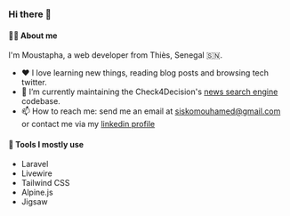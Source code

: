 ### Hi there 👋

#### 👨‍💻 About me

I'm Moustapha, a web developer from Thiès, Senegal 🇸🇳.

- ❤️ I love learning new things, reading blog posts and browsing tech twitter.
- 🔭 I’m currently maintaining the Check4Decision's [news search engine](https://check4decision.univ-thies.sn/search/) codebase.
- 📫 How to reach me: send me an email at siskomouhamed@gmail.com or contact me via my [linkedin profile](https://www.linkedin.com/in/sissokho) 

#### 🔧 Tools I mostly use

- Laravel
- Livewire
- Tailwind CSS
- Alpine.js
- Jigsaw
